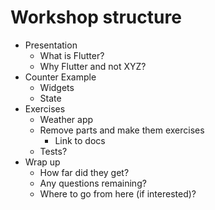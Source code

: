 # Workshop structure

- Presentation
  - What is Flutter?
  - Why Flutter and not XYZ?
- Counter Example
  - Widgets
  - State
- Exercises
  - Weather app
  - Remove parts and make them exercises
    - Link to docs
  - Tests?
- Wrap up
  - How far did they get?
  - Any questions remaining?
  - Where to go from here (if interested)?
